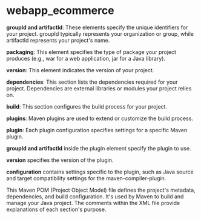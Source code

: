 # webapp_ecommerce  

**groupId and artifactId**: These elements specify the unique identifiers for your project. groupId typically represents your organization or group, while artifactId represents your project's name.  

**packaging**: This element specifies the type of package your project produces (e.g., war for a web application, jar for a Java library).  

**version**: This element indicates the version of your project.  

**dependencies**: This section lists the dependencies required for your project. Dependencies are external libraries or modules your project relies on.  

**build**: This section configures the build process for your project.  

**plugins**: Maven plugins are used to extend or customize the build process.  

**plugin**: Each plugin configuration specifies settings for a specific Maven plugin.  

**groupId and artifactId** inside the plugin element specify the plugin to use.  

**version** specifies the version of the plugin.  

**configuration** contains settings specific to the plugin, such as Java source and target compatibility settings for the maven-compiler-plugin.  

This Maven POM (Project Object Model) file defines the project's metadata, dependencies, and build configuration. It's used by Maven to build and manage your Java project. The comments within the XML file provide explanations of each section's purpose.  
